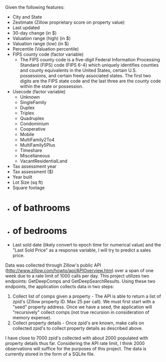 Given the following features:
  - City and State
  - Zestimate (Zillow proprietary score on property value)
  - Last updated
  - 30-day change (in $)
  - Valuation range (high) (in $)
  - Valuation range (low) (in $)
  - Percentile (Valuation percentile)
  - FIPS county code (factor variable)
    - The FIPS county code is a five-digit Federal Information Processing Standard (FIPS)
      code (FIPS 6-4) which uniquely identifies counties and county equivalents in the
      United States, certain U.S. possessions, and certain freely associated states.
      The first two digits are the FIPS state code and the last three are the county code within the state or possession.
  - Usecode (factor variable)
    - Unknown
    - SingleFamily
    - Duplex
    - Triplex
    - Quadruplex
    - Condominium
    - Cooperative
    - Mobile
    - MultiFamily2To4
    - MultiFamily5Plus
    - Timeshare
    - Miscellaneous
    - VacantResidentialLand
  - Tax assessment year
  - Tax assessment ($)
  - Year built
  - Lot Size (sq ft)
  - Square footage
  - # of bathrooms
  - # of bedrooms
  - Last sold date (likely convert to epoch time for numerical value)
and the "Last Sold Price" as a response variable, I will try to predict a sales price.

Data was collected through Zillow's public API (http://www.zillow.com/howto/api/APIOverview.htm) over a span of
one week due to a rate limit of 1000 calls per day. This project utilizes two endpoints: GetDeepComps and GetDeepSearchResults.
Using these two endpoints, the application collects data in two steps:
  1. Collect list of comps given a property
    - The API is able to return a list of zpid's (Zillow property ID. Max 25 per call). We must first start with a
      "seed" property address. Once we have a seed, the application will "recursively" collect comps (not true recursion
      in consideration of memory expense).
  2. Collect property details
    - Once zpid's are known, make calls on collected zpid's to collect property details as described above.
    
I have close to 7000 zpid's collected with about 2000 populated with property details thus far. Considering the API rate limit,
I think 2000 observations will suffice for the purposes of this project. The data is currently stored in the form of a SQLite file.
